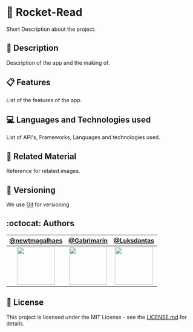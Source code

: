 # :rocket: Rocket-Read

Short Description about the project.

## :page_with_curl: Description

Description of the app and the making of.

## :clipboard: Features

List of the features of the app.

## :computer: Languages and Technologies used

List of API's, Frameworks, Languages and technologies used.

## :wrench: Related Material

Reference for related images.

## :pencil: Versioning

We use [Git](https://git-scm.com/) for versioning

## :octocat: Authors

|[@newtmagalhaes](https://github.com/newtmagalhaes)|[@Gabrimarin](https://github.com/Gabrimarin)|[@Luksdantas](https://github.com/Luksdantas)|
|:---:|:---:|:---:|
|[<img src="https://avatars1.githubusercontent.com/u/55257893?s=460&v=4" width="100">](https://github.com/newtmagalhaes)|[<img src="https://avatars1.githubusercontent.com/u/47635755?s=400&v=4" width="100">](https://github.com/newtmagalhaes)|[<img src="https://avatars1.githubusercontent.com/u/55062200?s=400&v=4" width="100">](https://github.com/newtmagalhaes)|

## :scroll: License

This project is licensed under the MIT License - see the [LICENSE.md](https://github.com/newtmagalhaes/Rocket-Read/blob/master/LICENSE) for details.
